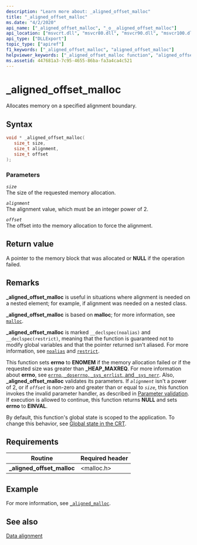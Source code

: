 ```yaml
---
description: "Learn more about: _aligned_offset_malloc"
title: "_aligned_offset_malloc"
ms.date: "4/2/2020"
api_name: ["_aligned_offset_malloc", "_o__aligned_offset_malloc"]
api_location: ["msvcrt.dll", "msvcr80.dll", "msvcr90.dll", "msvcr100.dll", "msvcr100_clr0400.dll", "msvcr110.dll", "msvcr110_clr0400.dll", "msvcr120.dll", "msvcr120_clr0400.dll", "ucrtbase.dll", "api-ms-win-crt-heap-l1-1-0.dll", "api-ms-win-crt-private-l1-1-0.dll"]
api_type: ["DLLExport"]
topic_type: ["apiref"]
f1_keywords: ["_aligned_offset_malloc", "aligned_offset_malloc"]
helpviewer_keywords: ["_aligned_offset_malloc function", "aligned_offset_malloc function"]
ms.assetid: 447681a3-7c95-4655-86ba-fa3a4ca4c521
---
```

# _aligned_offset_malloc

Allocates memory on a specified alignment boundary.

## Syntax

```C
void * _aligned_offset_malloc(
   size_t size,
   size_t alignment,
   size_t offset
);
```

### Parameters

*`size`*\
The size of the requested memory allocation.

*`alignment`*\
The alignment value, which must be an integer power of 2.

*`offset`*\
The offset into the memory allocation to force the alignment.

## Return value

A pointer to the memory block that was allocated or **NULL** if the operation failed.

## Remarks

**_aligned_offset_malloc** is useful in situations where alignment is needed on a nested element; for example, if alignment was needed on a nested class.

**_aligned_offset_malloc** is based on **malloc**; for more information, see [`malloc`](malloc.md).

**_aligned_offset_malloc** is marked `__declspec(noalias)` and `__declspec(restrict)`, meaning that the function is guaranteed not to modify global variables and that the pointer returned isn't aliased. For more information, see [`noalias`](../../cpp/noalias.md) and [`restrict`](../../cpp/restrict.md).

This function sets **errno** to **ENOMEM** if the memory allocation failed or if the requested size was greater than **_HEAP_MAXREQ**. For more information about **errno**, see [`errno`, `_doserrno`, `_sys_errlist`, and `_sys_nerr`](../errno-doserrno-sys-errlist-and-sys-nerr.md). Also, **_aligned_offset_malloc** validates its parameters. If *`alignment`* isn't a power of 2, or if *`offset`* is non-zero and greater than or equal to *`size`*, this function invokes the invalid parameter handler, as described in [Parameter validation](../parameter-validation.md). If execution is allowed to continue, this function returns **NULL** and sets **errno** to **EINVAL**.

By default, this function's global state is scoped to the application. To change this behavior, see [Global state in the CRT](../global-state.md).

## Requirements

|Routine|Required header|
|-------------|---------------------|
|**_aligned_offset_malloc**|\<malloc.h>|

## Example

For more information, see [`_aligned_malloc`](aligned-malloc.md).

## See also

[Data alignment](../data-alignment.md)
